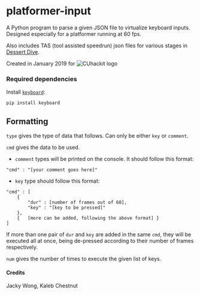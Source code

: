 # platformer-input
A Python program to parse a given JSON file to virtualize keyboard inputs.  
Designed especially for a platformer running at 60 fps.

Also includes TAS (tool assisted speedrun) json files for various stages in 
[Dessert Dive](https://github.com/HarrisonHall/Dessert_Dive).

Created in January 2019 for 
![CUhackit logo](https://cuhack.it/images/CUhackit_Combined_Logo_RGB_Color_STANDARD.svg "CUhackit 2019")

### Required dependencies
Install [`keyboard`](https://github.com/boppreh/keyboard):
```
pip install keyboard
```

## Formatting
`type` gives the type of data that follows. Can only be either `key` or `comment`.

`cmd` gives the data to be used.
- `comment` types will be printed on the console. It should follow this format:
```
"cmd" : "[your comment goes here]"
```
- `key` type should follow this format:
```
"cmd" : [
	{
		"dur" : [number of frames out of 60],
		"key" : "[key to be pressed]"
	},
	{	[more can be added, following the above format] }
]
```
If more than one pair of `dur` and `key` are added in the same `cmd`, they will be executed
all at once, being de-pressed according to their number of frames respectively.

`num` gives the number of times to execute the given list of keys.

#### Credits
Jacky Wong, Kaleb Chestnut
